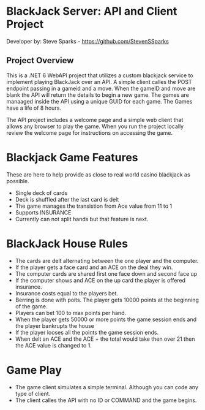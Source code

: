 # BlackJack Server: API and Client Project 
Developer by: Steve Sparks - https://github.com/StevenSSparks

## Project Overview
This is a .NET 6 WebAPI project that utilizes a custom blackjack service to implement playing BlackJack over an API. A simple client calles the POST endpoint passing in a gameid and a move. When the gameID and move are blank the API will return the details to begin a new game. The games are manaaged inside the API using a unique GUID for each game. The Games have a life of 8 hours.

The API project includes a welcome page and a simple web client that allows any browser to play the game. When you run the project locally review the welcome page for instructions on accessing the game. 

# Blackjack Game Features
These are here to help provide as close to real world casino blackjack as possible. 
* Single deck of cards
* Deck is shuffled after the last card is delt
* The game manages the transistion from Ace value from 11 to 1
* Supports INSURANCE
* Currently can not split hands but that feature is next. 

# BlackJack House Rules
* The cards are delt alternating between the one player and the computer.
* If the player gets a face card and an ACE on the deal they win.
* The computer cards are shared first one face down and second face up
* If the computer shows and ACE on the up card the player is offered insurance. 
* Insurance costs equal to the players bet.
* Berring is done with poits. The player gets 10000 points at the beginning of the game.
* Players can bet 100 to max points per hand. 
* When the player gets 50000 or more points the game session ends and the player bankrupts the house
* If the player looses all the points the game session ends. 
* When delt an ACE and the ACE + the total would take then over 21 then the ACE value is changed to 1. 

# Game Play
* The game client simulates a simple terminal. Although you can code any type of client. 
* The client calles the API with no ID or COMMAND and the game begins.


 
